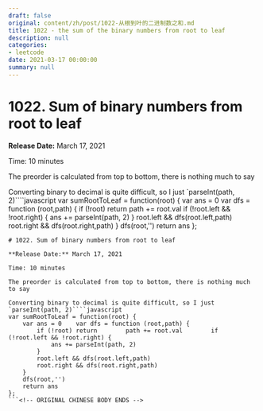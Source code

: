 ```yaml
---
draft: false
original: content/zh/post/1022-从根到叶的二进制数之和.md
title: 1022 - the sum of the binary numbers from root to leaf
description: null
categories:
- leetcode
date: 2021-03-17 00:00:00
summary: null
---
```


# 1022. Sum of binary numbers from root to leaf

**Release Date:** March 17, 2021

Time: 10 minutes

The preorder is calculated from top to bottom, there is nothing much to say

Converting binary to decimal is quite difficult, so I just `parseInt(path, 2)````javascript
var sumRootToLeaf = function(root) {
    var ans = 0    var dfs = function (root,path) {
        if (!root) return        path += root.val        if (!root.left && !root.right) {
            ans += parseInt(path, 2)
        }
        root.left && dfs(root.left,path)
        root.right && dfs(root.right,path)
    }
    dfs(root,'')
    return ans
};
```<!-- ORIGINAL CHINESE BODY STARTS -->
# 1022. Sum of binary numbers from root to leaf

**Release Date:** March 17, 2021

Time: 10 minutes

The preorder is calculated from top to bottom, there is nothing much to say

Converting binary to decimal is quite difficult, so I just `parseInt(path, 2)````javascript
var sumRootToLeaf = function(root) {
    var ans = 0    var dfs = function (root,path) {
        if (!root) return        path += root.val        if (!root.left && !root.right) {
            ans += parseInt(path, 2)
        }
        root.left && dfs(root.left,path)
        root.right && dfs(root.right,path)
    }
    dfs(root,'')
    return ans
};
```<!-- ORIGINAL CHINESE BODY ENDS -->
